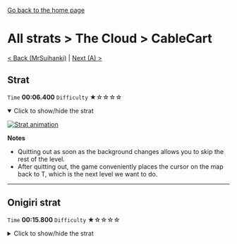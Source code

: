 [Go back to the home page](https://github.com/Doublevil/scbspeedrun)

# All strats > The Cloud > CableCart

[< Back (MrSuihanki)](https://github.com/Doublevil/scbspeedrun/blob/main/levels/all_lvl/C/MrSuihanki.md) | [Next (A) >](https://github.com/Doublevil/scbspeedrun/blob/main/levels/all_lvl/A/A.md)

## Strat

`Time` **00:06.400** `Difficulty` ★☆☆☆☆
<details open>
  <summary>Click to show/hide the strat</summary>

  [![Strat animation](https://github.com/Doublevil/scbspeedrun/blob/main/media/levels/C/CableCart_Strat.webp)](https://github.com/Doublevil/scbspeedrun/blob/main/media/levels/C/CableCart_Strat.mp4?raw=true)

  **Notes**
  - Quitting out as soon as the background changes allows you to skip the rest of the level.
  - After quitting out, the game conveniently places the cursor on the map back to T, which is the next level we want to do.
</details>

---
## Onigiri strat

`Time` **00:15.800** `Difficulty` ★☆☆☆☆
<details>
  <summary>Click to show/hide the strat</summary>

  [![Strat animation](https://github.com/Doublevil/scbspeedrun/blob/main/media/levels/C/CableCart_Onigiri.webp)](https://github.com/Doublevil/scbspeedrun/blob/main/media/levels/C/CableCart_Onigiri.mp4?raw=true)
</details>
